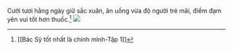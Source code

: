 Cười tươi hằng ngày giữ sắc xuân, ăn uống vừa độ người trẻ mãi, điềm đạm yên vui tốt hơn thuốc.[^1]
![](https://res.cloudinary.com/dcqf82eor/image/upload/v1755745981/g4c6sdzei3tjfey69ksr.png)


[^1]: [[Bác Sỹ tốt nhất là chính mình-Tập 1]]
